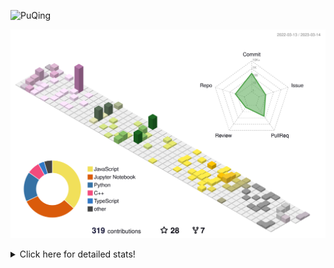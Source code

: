 ![PuQing](https://user-images.githubusercontent.com/27223114/171565019-9a56fae6-b08b-421f-99db-7e830da42371.png)

![](./profile-3d-contrib/profile-season-animate.svg)

<details>
<summary>Click here for detailed stats!</summary>

<!--START_SECTION:waka-->
**I'm an Early 🐤** 

```text
🌞 Morning                0 commits           ░░░░░░░░░░░░░░░░░░░░░░░░░   00.00 % 
🌆 Daytime                0 commits           ░░░░░░░░░░░░░░░░░░░░░░░░░   00.00 % 
🌃 Evening                0 commits           ░░░░░░░░░░░░░░░░░░░░░░░░░   00.00 % 
🌙 Night                  0 commits           ░░░░░░░░░░░░░░░░░░░░░░░░░   00.00 % 
```


📊 **This Week I Spent My Time On** 

```text
💬 Programming Languages: 
Python                   2 hrs 32 mins       ██████████████████████░░░   86.88 % 
Other                    16 mins             ██░░░░░░░░░░░░░░░░░░░░░░░   09.37 % 
C                        5 mins              █░░░░░░░░░░░░░░░░░░░░░░░░   03.30 % 
CSV                      0 secs              ░░░░░░░░░░░░░░░░░░░░░░░░░   00.26 % 
C++                      0 secs              ░░░░░░░░░░░░░░░░░░░░░░░░░   00.17 % 

🔥 Editors: 
VS Code                  1 hr 53 mins        ████████████████░░░░░░░░░   64.48 % 
PyCharm                  1 hr 2 mins         █████████░░░░░░░░░░░░░░░░   35.52 % 

💻 Operating System: 
Windows                  2 hrs 55 mins       █████████████████████████   100.00 % 
```


<!--END_SECTION:waka-->
</details>
